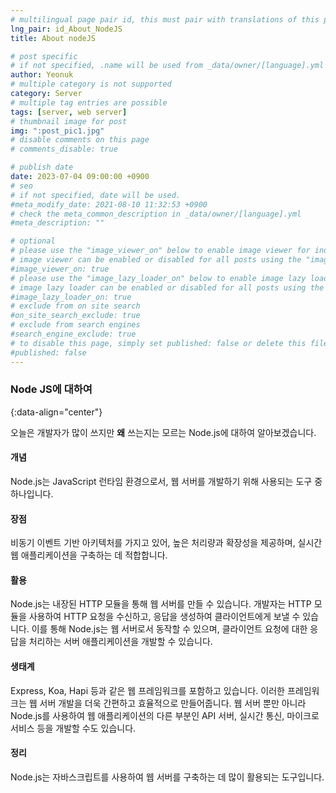 ```yaml
---
# multilingual page pair id, this must pair with translations of this page. (This name must be unique)
lng_pair: id_About_NodeJS
title: About nodeJS

# post specific
# if not specified, .name will be used from _data/owner/[language].yml
author: Yeonuk
# multiple category is not supported
category: Server
# multiple tag entries are possible
tags: [server, web server]
# thumbnail image for post
img: ":post_pic1.jpg"
# disable comments on this page
# comments_disable: true

# publish date
date: 2023-07-04 09:00:00 +0900
# seo
# if not specified, date will be used.
#meta_modify_date: 2021-08-10 11:32:53 +0900
# check the meta_common_description in _data/owner/[language].yml
#meta_description: ""

# optional
# please use the "image_viewer_on" below to enable image viewer for individual pages or posts (_posts/ or [language]/_posts folders).
# image viewer can be enabled or disabled for all posts using the "image_viewer_posts: true" setting in _data/conf/main.yml.
#image_viewer_on: true
# please use the "image_lazy_loader_on" below to enable image lazy loader for individual pages or posts (_posts/ or [language]/_posts folders).
# image lazy loader can be enabled or disabled for all posts using the "image_lazy_loader_posts: true" setting in _data/conf/main.yml.
#image_lazy_loader_on: true
# exclude from on site search
#on_site_search_exclude: true
# exclude from search engines
#search_engine_exclude: true
# to disable this page, simply set published: false or delete this file
#published: false
---
```


<!-- outline-start -->

### Node JS에 대하여

{:data-align="center"}

<!-- outline-end -->

오늘은 개발자가 많이 쓰지만 **왜** 쓰는지는 모르는 Node.js에 대하여 알아보겠습니다.

#### 개념

Node.js는 JavaScript 런타임 환경으로서, 웹 서버를 개발하기 위해 사용되는 도구 중 하나입니다.

#### 장점

비동기 이벤트 기반 아키텍처를 가지고 있어, 높은 처리량과 확장성을 제공하며, 실시간 웹 애플리케이션을 구축하는 데 적합합니다.

#### 활용

Node.js는 내장된 HTTP 모듈을 통해 웹 서버를 만들 수 있습니다. 개발자는 HTTP 모듈을 사용하여 HTTP 요청을 수신하고, 응답을 생성하여 클라이언트에게 보낼 수 있습니다. 이를 통해 Node.js는 웹 서버로서 동작할 수 있으며, 클라이언트 요청에 대한 응답을 처리하는 서버 애플리케이션을 개발할 수 있습니다.

#### 생태계

Express, Koa, Hapi 등과 같은 웹 프레임워크를 포함하고 있습니다. 이러한 프레임워크는 웹 서버 개발을 더욱 간편하고 효율적으로 만들어줍니다. 웹 서버 뿐만 아니라 Node.js를 사용하여 웹 애플리케이션의 다른 부분인 API 서버, 실시간 통신, 마이크로서비스 등을 개발할 수도 있습니다.

#### 정리

Node.js는 자바스크립트를 사용하여 웹 서버를 구축하는 데 많이 활용되는 도구입니다.
